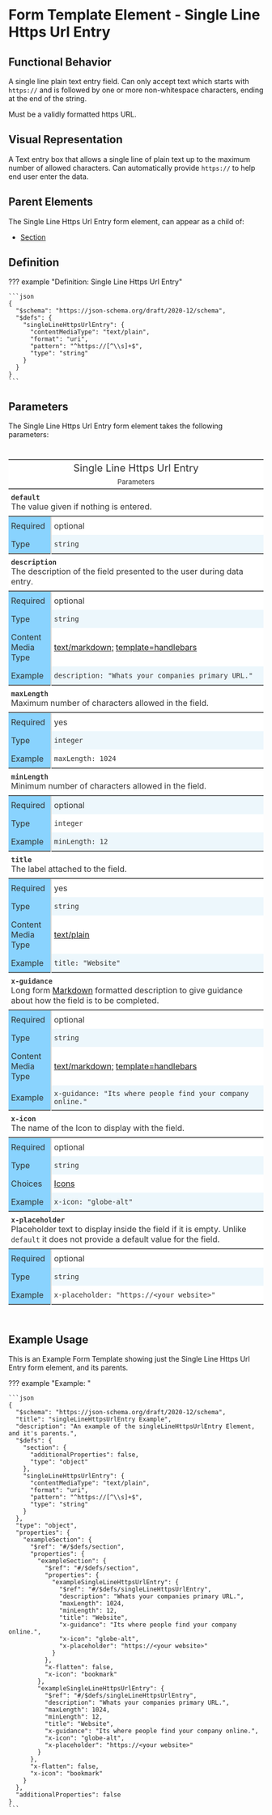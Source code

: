 # Form Template Element - Single Line Https Url Entry

## Functional Behavior

A single line plain text entry field.
Can only accept text which starts with `https://` and
is followed by one or more non-whitespace characters,
ending at the end of the string.

Must be a validly formatted https URL.

## Visual Representation

A Text entry box that allows a single line of plain text
up to the maximum number of allowed characters.
Can automatically provide `https://` to help end user
enter the data.

## Parent Elements

The Single Line Https Url Entry form element, can appear as a child of:

* [Section](section.md)

## Definition

<!-- markdownlint-disable MD013 MD046 max-one-sentence-per-line -->
??? example "Definition: Single Line Https Url Entry"

    ```json
    {
      "$schema": "https://json-schema.org/draft/2020-12/schema",
      "$defs": {
        "singleLineHttpsUrlEntry": {
          "contentMediaType": "text/plain",
          "format": "uri",
          "pattern": "^https://[^\\s]+$",
          "type": "string"
        }
      }
    }
    ```
<!-- markdownlint-enable MD013 MD046 max-one-sentence-per-line -->

## Parameters

The Single Line Https Url Entry form element takes the following parameters:

<!---HTML START-->
<!-- markdownlint-disable -->
<div id="element_Single_Line_Https_Url_Entry_parameters" style="padding-left:0px;padding-right:0px;padding-top:10px;padding-bottom:10px;overflow-x:auto;overflow-y:auto;width:100%;height:auto;">
<style>
#element_Single_Line_Https_Url_Entry_parameters table {
          font-family: -apple-system, BlinkMacSystemFont, 'Segoe UI', Roboto, Oxygen, Ubuntu, Cantarell, 'Helvetica Neue', 'Fira Sans', 'Droid Sans', Arial, sans-serif;
          -webkit-font-smoothing: antialiased;
          -moz-osx-font-smoothing: grayscale;
        }

#element_Single_Line_Https_Url_Entry_parameters thead, tbody, tfoot, tr, td, th { border-style: none; }
 tr { background-color: transparent; }
#element_Single_Line_Https_Url_Entry_parameters p { margin: 0; padding: 0; }
 #element_Single_Line_Https_Url_Entry_parameters .gt_table { display: table; border-collapse: collapse; line-height: normal; margin-left: auto; margin-right: auto; color: #333333; font-size: 16px; font-weight: normal; font-style: normal; background-color: #FFFFFF; width: 100%; border-top-style: solid; border-top-width: 2px; border-top-color: #5F5F5F; border-right-style: none; border-right-width: 2px; border-right-color: #D3D3D3; border-bottom-style: solid; border-bottom-width: 2px; border-bottom-color: #5F5F5F; border-left-style: none; border-left-width: 2px; border-left-color: #D3D3D3; }
 #element_Single_Line_Https_Url_Entry_parameters .gt_caption { padding-top: 4px; padding-bottom: 4px; }
 #element_Single_Line_Https_Url_Entry_parameters .gt_title { color: #333333; font-size: 125%; font-weight: initial; padding-top: 4px; padding-bottom: 4px; padding-left: 5px; padding-right: 5px; border-bottom-color: #FFFFFF; border-bottom-width: 0; }
 #element_Single_Line_Https_Url_Entry_parameters .gt_subtitle { color: #333333; font-size: 85%; font-weight: initial; padding-top: 3px; padding-bottom: 5px; padding-left: 5px; padding-right: 5px; border-top-color: #FFFFFF; border-top-width: 0; }
 #element_Single_Line_Https_Url_Entry_parameters .gt_heading { background-color: #FFFFFF; text-align: center; border-bottom-color: #FFFFFF; border-left-style: none; border-left-width: 1px; border-left-color: #D3D3D3; border-right-style: none; border-right-width: 1px; border-right-color: #D3D3D3; }
 #element_Single_Line_Https_Url_Entry_parameters .gt_bottom_border { border-bottom-style: solid; border-bottom-width: 2px; border-bottom-color: #5F5F5F; }
 #element_Single_Line_Https_Url_Entry_parameters .gt_col_headings { border-top-style: solid; border-top-width: 2px; border-top-color: #5F5F5F; border-bottom-style: solid; border-bottom-width: 2px; border-bottom-color: #5F5F5F; border-left-style: none; border-left-width: 1px; border-left-color: #D3D3D3; border-right-style: none; border-right-width: 1px; border-right-color: #D3D3D3; }
 #element_Single_Line_Https_Url_Entry_parameters .gt_col_heading { color: #FFFFFF; background-color: #0076BA; font-size: 100%; font-weight: normal; text-transform: inherit; border-left-style: none; border-left-width: 1px; border-left-color: #D3D3D3; border-right-style: none; border-right-width: 1px; border-right-color: #D3D3D3; vertical-align: bottom; padding-top: 5px; padding-bottom: 5px; padding-left: 5px; padding-right: 5px; overflow-x: hidden; }
 #element_Single_Line_Https_Url_Entry_parameters .gt_column_spanner_outer { color: #FFFFFF; background-color: #0076BA; font-size: 100%; font-weight: normal; text-transform: inherit; padding-top: 0; padding-bottom: 0; padding-left: 4px; padding-right: 4px; }
 #element_Single_Line_Https_Url_Entry_parameters .gt_column_spanner_outer:first-child { padding-left: 0; }
 #element_Single_Line_Https_Url_Entry_parameters .gt_column_spanner_outer:last-child { padding-right: 0; }
 #element_Single_Line_Https_Url_Entry_parameters .gt_column_spanner { border-bottom-style: solid; border-bottom-width: 2px; border-bottom-color: #5F5F5F; vertical-align: bottom; padding-top: 5px; padding-bottom: 5px; overflow-x: hidden; display: inline-block; width: 100%; }
 #element_Single_Line_Https_Url_Entry_parameters .gt_spanner_row { border-bottom-style: hidden; }
 #element_Single_Line_Https_Url_Entry_parameters .gt_group_heading { padding-top: 8px; padding-bottom: 8px; padding-left: 5px; padding-right: 5px; color: #333333; background-color: #FFFFFF; font-size: 100%; font-weight: initial; text-transform: inherit; border-top-style: solid; border-top-width: 2px; border-top-color: #5F5F5F; border-bottom-style: solid; border-bottom-width: 2px; border-bottom-color: #5F5F5F; border-left-style: none; border-left-width: 1px; border-left-color: #D3D3D3; border-right-style: none; border-right-width: 1px; border-right-color: #D3D3D3; vertical-align: middle; text-align: left; }
 #element_Single_Line_Https_Url_Entry_parameters .gt_empty_group_heading { padding: 0.5px; color: #333333; background-color: #FFFFFF; font-size: 100%; font-weight: initial; border-top-style: solid; border-top-width: 2px; border-top-color: #5F5F5F; border-bottom-style: solid; border-bottom-width: 2px; border-bottom-color: #5F5F5F; vertical-align: middle; }
 #element_Single_Line_Https_Url_Entry_parameters .gt_from_md> :first-child { margin-top: 0; }
 #element_Single_Line_Https_Url_Entry_parameters .gt_from_md> :last-child { margin-bottom: 0; }
 #element_Single_Line_Https_Url_Entry_parameters .gt_row { padding-top: 8px; padding-bottom: 8px; padding-left: 5px; padding-right: 5px; margin: 10px; border-top-style: none; border-top-width: 1px; border-top-color: #D5D5D5; border-left-style: none; border-left-width: 1px; border-left-color: #D5D5D5; border-right-style: none; border-right-width: 1px; border-right-color: #D5D5D5; vertical-align: middle; overflow-x: hidden; }
 #element_Single_Line_Https_Url_Entry_parameters .gt_stub { color: #333333; background-color: #89D3FE; font-size: 100%; font-weight: initial; text-transform: inherit; border-right-style: solid; border-right-width: 2px; border-right-color: #D5D5D5; padding-left: 5px; padding-right: 5px; }
 #element_Single_Line_Https_Url_Entry_parameters .gt_stub_row_group { color: #333333; background-color: #FFFFFF; font-size: 100%; font-weight: initial; text-transform: inherit; border-right-style: solid; border-right-width: 2px; border-right-color: #D3D3D3; padding-left: 5px; padding-right: 5px; vertical-align: top; }
 #element_Single_Line_Https_Url_Entry_parameters .gt_row_group_first td { border-top-width: 2px; }
 #element_Single_Line_Https_Url_Entry_parameters .gt_row_group_first th { border-top-width: 2px; }
 #element_Single_Line_Https_Url_Entry_parameters .gt_striped { background-color: #EDF7FC; }
 #element_Single_Line_Https_Url_Entry_parameters .gt_table_body { border-top-style: solid; border-top-width: 2px; border-top-color: #5F5F5F; border-bottom-style: solid; border-bottom-width: 2px; border-bottom-color: #5F5F5F; }
 #element_Single_Line_Https_Url_Entry_parameters .gt_sourcenotes { color: #333333; background-color: #FFFFFF; border-bottom-style: none; border-bottom-width: 2px; border-bottom-color: #D3D3D3; border-left-style: none; border-left-width: 2px; border-left-color: #D3D3D3; border-right-style: none; border-right-width: 2px; border-right-color: #D3D3D3; }
 #element_Single_Line_Https_Url_Entry_parameters .gt_sourcenote { font-size: 90%; padding-top: 4px; padding-bottom: 4px; padding-left: 5px; padding-right: 5px; text-align: left; }
 #element_Single_Line_Https_Url_Entry_parameters .gt_left { text-align: left; }
 #element_Single_Line_Https_Url_Entry_parameters .gt_center { text-align: center; }
 #element_Single_Line_Https_Url_Entry_parameters .gt_right { text-align: right; font-variant-numeric: tabular-nums; }
 #element_Single_Line_Https_Url_Entry_parameters .gt_font_normal { font-weight: normal; }
 #element_Single_Line_Https_Url_Entry_parameters .gt_font_bold { font-weight: bold; }
 #element_Single_Line_Https_Url_Entry_parameters .gt_font_italic { font-style: italic; }
 #element_Single_Line_Https_Url_Entry_parameters .gt_super { font-size: 65%; }
 #element_Single_Line_Https_Url_Entry_parameters .gt_footnote_marks { font-size: 75%; vertical-align: 0.4em; position: initial; }
 #element_Single_Line_Https_Url_Entry_parameters .gt_asterisk { font-size: 100%; vertical-align: 0; }

</style>
<table style="table-layout: fixed;; width: 100%" class="gt_table" data-quarto-disable-processing="false" data-quarto-bootstrap="false">
<colgroup>
  <col style="width:10%;"/>
  <col style="width:50%;"/>
</colgroup>

<thead>

  <tr class="gt_heading">
    <td colspan="2" class="gt_heading gt_title gt_font_normal">Single Line Https Url Entry</td>
  </tr>
  <tr class="gt_heading">
    <td colspan="2" class="gt_heading gt_subtitle gt_font_normal gt_bottom_border">

Parameters

</td>
  </tr>

</thead>
<tbody class="gt_table_body">
  <tr class="gt_group_heading_row">
    <th class="gt_group_heading" colspan="2"><strong><code>default</code></strong><br>The value given if nothing is entered.</th>
  </tr>
  <tr>
    <th class="gt_row gt_left gt_stub">Required</th>
    <td class="gt_row gt_left">optional</td>
  </tr>
  <tr>
    <th class="gt_row gt_left gt_stub">Type</th>
    <td class="gt_row gt_left gt_striped"><code>string</code></td>
  </tr>
  <tr class="gt_group_heading_row">
    <th class="gt_group_heading" colspan="2"><strong><code>description</code></strong><br>The description of the field presented to the user during data entry.</th>
  </tr>
  <tr>
    <th class="gt_row gt_left gt_stub">Required</th>
    <td class="gt_row gt_left">optional</td>
  </tr>
  <tr>
    <th class="gt_row gt_left gt_stub">Type</th>
    <td class="gt_row gt_left gt_striped"><code>string</code></td>
  </tr>
  <tr>
    <th class="gt_row gt_left gt_stub">Content Media Type</th>
    <td class="gt_row gt_left"><a href="https://spec.commonmark.org/0.31.2/">text/markdown;</a> <a href="https://handlebarsjs.com/">template=handlebars</a></td>
  </tr>
  <tr>
    <th class="gt_row gt_left gt_stub">Example</th>
    <td class="gt_row gt_left gt_striped"><code>description: &quot;Whats your companies primary URL.&quot;</code></td>
  </tr>
  <tr class="gt_group_heading_row">
    <th class="gt_group_heading" colspan="2"><strong><code>maxLength</code></strong><br>Maximum number of characters allowed in the field.</th>
  </tr>
  <tr>
    <th class="gt_row gt_left gt_stub">Required</th>
    <td class="gt_row gt_left">yes</td>
  </tr>
  <tr>
    <th class="gt_row gt_left gt_stub">Type</th>
    <td class="gt_row gt_left gt_striped"><code>integer</code></td>
  </tr>
  <tr>
    <th class="gt_row gt_left gt_stub">Example</th>
    <td class="gt_row gt_left"><code>maxLength: 1024</code></td>
  </tr>
  <tr class="gt_group_heading_row">
    <th class="gt_group_heading" colspan="2"><strong><code>minLength</code></strong><br>Minimum number of characters allowed in the field.</th>
  </tr>
  <tr>
    <th class="gt_row gt_left gt_stub">Required</th>
    <td class="gt_row gt_left gt_striped">optional</td>
  </tr>
  <tr>
    <th class="gt_row gt_left gt_stub">Type</th>
    <td class="gt_row gt_left"><code>integer</code></td>
  </tr>
  <tr>
    <th class="gt_row gt_left gt_stub">Example</th>
    <td class="gt_row gt_left gt_striped"><code>minLength: 12</code></td>
  </tr>
  <tr class="gt_group_heading_row">
    <th class="gt_group_heading" colspan="2"><strong><code>title</code></strong><br>The label attached to the field.</th>
  </tr>
  <tr>
    <th class="gt_row gt_left gt_stub">Required</th>
    <td class="gt_row gt_left">yes</td>
  </tr>
  <tr>
    <th class="gt_row gt_left gt_stub">Type</th>
    <td class="gt_row gt_left gt_striped"><code>string</code></td>
  </tr>
  <tr>
    <th class="gt_row gt_left gt_stub">Content Media Type</th>
    <td class="gt_row gt_left"><a href="https://www.rfc-editor.org/rfc/rfc2046.html">text/plain</a></td>
  </tr>
  <tr>
    <th class="gt_row gt_left gt_stub">Example</th>
    <td class="gt_row gt_left gt_striped"><code>title: &quot;Website&quot;</code></td>
  </tr>
  <tr class="gt_group_heading_row">
    <th class="gt_group_heading" colspan="2"><strong><code>x-guidance</code></strong><br>Long form <a href="https://spec.commonmark.org/0.31.2/">Markdown</a> formatted description to give guidance about how the field is to be completed.</th>
  </tr>
  <tr>
    <th class="gt_row gt_left gt_stub">Required</th>
    <td class="gt_row gt_left">optional</td>
  </tr>
  <tr>
    <th class="gt_row gt_left gt_stub">Type</th>
    <td class="gt_row gt_left gt_striped"><code>string</code></td>
  </tr>
  <tr>
    <th class="gt_row gt_left gt_stub">Content Media Type</th>
    <td class="gt_row gt_left"><a href="https://spec.commonmark.org/0.31.2/">text/markdown;</a> <a href="https://handlebarsjs.com/">template=handlebars</a></td>
  </tr>
  <tr>
    <th class="gt_row gt_left gt_stub">Example</th>
    <td class="gt_row gt_left gt_striped"><code>x-guidance: &quot;Its where people find your company online.&quot;</code></td>
  </tr>
  <tr class="gt_group_heading_row">
    <th class="gt_group_heading" colspan="2"><strong><code>x-icon</code></strong><br>The name of the Icon to display with the field.</th>
  </tr>
  <tr>
    <th class="gt_row gt_left gt_stub">Required</th>
    <td class="gt_row gt_left">optional</td>
  </tr>
  <tr>
    <th class="gt_row gt_left gt_stub">Type</th>
    <td class="gt_row gt_left gt_striped"><code>string</code></td>
  </tr>
  <tr>
    <th class="gt_row gt_left gt_stub">Choices</th>
    <td class="gt_row gt_left"><a href="../../form_templates/#icons">Icons</a></td>
  </tr>
  <tr>
    <th class="gt_row gt_left gt_stub">Example</th>
    <td class="gt_row gt_left gt_striped"><code>x-icon: &quot;globe-alt&quot;</code></td>
  </tr>
  <tr class="gt_group_heading_row">
    <th class="gt_group_heading" colspan="2"><strong><code>x-placeholder</code></strong><br>Placeholder text to display inside the field if it is empty.
Unlike <code>default</code> it does not provide a default value for the field.</th>
  </tr>
  <tr>
    <th class="gt_row gt_left gt_stub">Required</th>
    <td class="gt_row gt_left">optional</td>
  </tr>
  <tr>
    <th class="gt_row gt_left gt_stub">Type</th>
    <td class="gt_row gt_left gt_striped"><code>string</code></td>
  </tr>
  <tr>
    <th class="gt_row gt_left gt_stub">Example</th>
    <td class="gt_row gt_left"><code>x-placeholder: &quot;https://&lt;your website&gt;&quot;</code></td>
  </tr>
</tbody>


</table>

</div>


<!-- markdownlint-enable -->
<!---HTML END-->

## Example Usage

This is an Example Form Template showing just the Single Line Https Url Entry form element, and its parents.

<!-- markdownlint-disable MD013 MD046 max-one-sentence-per-line -->
??? example "Example: "

    ```json
    {
      "$schema": "https://json-schema.org/draft/2020-12/schema",
      "title": "singleLineHttpsUrlEntry Example",
      "description": "An example of the singleLineHttpsUrlEntry Element, and it's parents.",
      "$defs": {
        "section": {
          "additionalProperties": false,
          "type": "object"
        },
        "singleLineHttpsUrlEntry": {
          "contentMediaType": "text/plain",
          "format": "uri",
          "pattern": "^https://[^\\s]+$",
          "type": "string"
        }
      },
      "type": "object",
      "properties": {
        "exampleSection": {
          "$ref": "#/$defs/section",
          "properties": {
            "exampleSection": {
              "$ref": "#/$defs/section",
              "properties": {
                "exampleSingleLineHttpsUrlEntry": {
                  "$ref": "#/$defs/singleLineHttpsUrlEntry",
                  "description": "Whats your companies primary URL.",
                  "maxLength": 1024,
                  "minLength": 12,
                  "title": "Website",
                  "x-guidance": "Its where people find your company online.",
                  "x-icon": "globe-alt",
                  "x-placeholder": "https://<your website>"
                }
              },
              "x-flatten": false,
              "x-icon": "bookmark"
            },
            "exampleSingleLineHttpsUrlEntry": {
              "$ref": "#/$defs/singleLineHttpsUrlEntry",
              "description": "Whats your companies primary URL.",
              "maxLength": 1024,
              "minLength": 12,
              "title": "Website",
              "x-guidance": "Its where people find your company online.",
              "x-icon": "globe-alt",
              "x-placeholder": "https://<your website>"
            }
          },
          "x-flatten": false,
          "x-icon": "bookmark"
        }
      },
      "additionalProperties": false
    }
    ```
<!-- markdownlint-enable MD013 MD046 max-one-sentence-per-line -->
